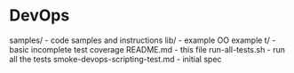 # DevOps
 samples/                       - code samples and instructions
 lib/                           - example OO example
 t/                             - basic incomplete test coverage
 README.md                      - this file
 run-all-tests.sh               - run all the tests
 smoke-devops-scripting-test.md - initial spec
